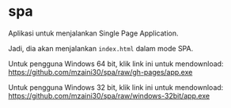 # spa

Aplikasi untuk menjalankan Single Page Application.

Jadi, dia akan menjalankan `index.html` dalam mode SPA.

Untuk pengguna Windows 64 bit, klik link ini untuk mendownload: https://github.com/mzaini30/spa/raw/gh-pages/app.exe

Untuk pengguna Windows 32 bit, klik link ini untuk mendownload: https://github.com/mzaini30/spa/raw/windows-32bit/app.exe
